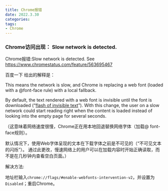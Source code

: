 ```yaml
---
title: Chrome报错
date: 2022.3.30
categories: 
tags: 
- Chrome
---
```


### Chrome访问出现： Slow network is detected.

Chrome报错:Slow network is detected. See https://www.chromestatus.com/feature/563695467

百度一下 给出的解释是：

This means the network is slow, and Chrome is replacing a web font (loaded with a @font-face rule) with a local fallback.

By default, the text rendered with a web font is invisible until the font is downloaded (“[flash of invisible text](https://link.csdn.net/?target=https%3A%2F%2Fcss-tricks.com%2Ffout-foit-foft%2F)”). With this change, the user on a slow network could start reading right when the content is loaded instead of looking into the empty page for several seconds.

（这意味着网络速度很慢，Chrome正在用本地回退替换网络字体（加载@ font-face规则）。

默认情况下，使用Web字体呈现的文本在下载字体之前是不可见的（“不可见文本的闪烁”）。 通过此更改，慢速网络上的用户可以在加载内容时开始正确读取，而不是在几秒钟内查看空白页面。）

解决方法:

地址栏输入`chrome://flags/#enable-webfonts-intervention-v2`，并设置为`Disabled`；重启Chrome。

